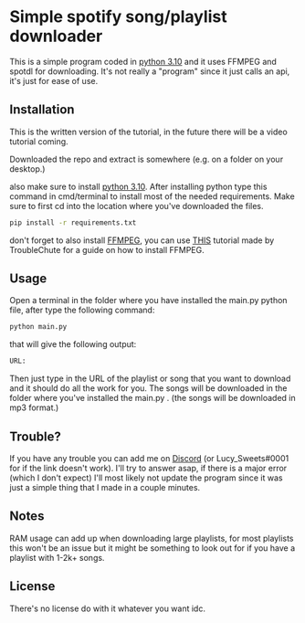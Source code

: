 # Simple spotify song/playlist downloader

This is a simple program coded in [python 3.10](https://www.python.org/downloads/) and it uses FFMPEG and spotdl for downloading. It's not really a "program" since it just calls an api, it's just for ease of use.

## Installation

This is the written version of the tutorial, in the future there will be a video tutorial coming.

Downloaded the repo and extract is somewhere (e.g. on a folder on your desktop.)

also make sure to install [python 3.10](https://www.python.org/downloads/). After installing python type this command in cmd/terminal to install most of the needed requirements. Make sure to first cd into the location where you've downloaded the files.

```bash
pip install -r requirements.txt
```

don't forget to also install [FFMPEG](https://ffmpeg.org/), you can use [THIS](https://www.youtube.com/watch?v=r1AtmY-RMyQ) tutorial made by TroubleChute for a guide on how to install FFMPEG.

## Usage

Open a terminal in the folder where you have installed the main.py python file, after type the following command:

```bash
python main.py
```

that will give the following output:

```bash
URL: 
```

Then just type in the URL of the playlist or song that you want to download and it should do all the work for you. The songs will be downloaded in the folder where you've installed the main.py . (the songs will be downloaded in mp3 format.)

## Trouble?

If you have any trouble you can add me on [Discord](https://discordapp.com/users/524229083014365194) (or Lucy_Sweets#0001 for if the link doesn't work). I'll try to answer asap, if there is a major error (which I don't expect) I'll most likely not update the program since it was just a simple thing that I made in a couple minutes.

## Notes

RAM usage can add up when downloading large playlists, for most playlists this won't be an issue but it might be something to look out for if you have a playlist with 1-2k+ songs.

## License

There's no license do with it whatever you want idc.

